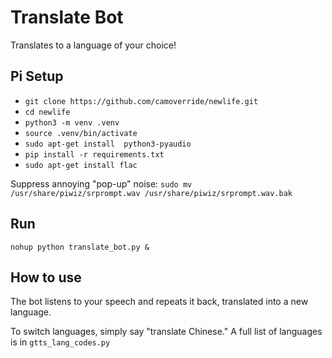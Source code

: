 # Translate Bot

Translates to a language of your choice!


## Pi Setup

- `git clone https://github.com/camoverride/newlife.git`
- `cd newlife`
- `python3 -m venv .venv`
- `source .venv/bin/activate`
- `sudo apt-get install  python3-pyaudio`
- `pip install -r requirements.txt`
- `sudo apt-get install flac`

Suppress annoying "pop-up" noise:
`sudo mv /usr/share/piwiz/srprompt.wav /usr/share/piwiz/srprompt.wav.bak`


## Run

`nohup python translate_bot.py &`


## How to use

The bot listens to your speech and repeats it back, translated into a new language.

To switch languages, simply say "translate Chinese." A full list of languages is in `gtts_lang_codes.py`
